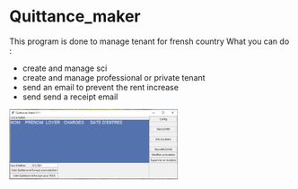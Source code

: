 # Quittance_maker

This program is done to manage tenant for frensh country
What you can do :
- create and manage sci
- create and manage professional or private tenant
- send an email to prevent the rent increase
- send send a receipt email
  

<img src="https://github.com/manuteou/Quittance_maker/blob/master/image.png" alt="drawing" width="300"/>
